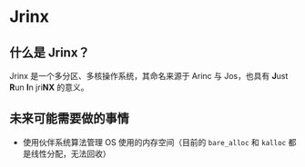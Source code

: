 # Jrinx

## 什么是 Jrinx？

Jrinx 是一个多分区、多核操作系统，其命名来源于 Arinc 与 Jos，也具有 **J**ust **R**un **I**n jri**NX** 的意义。

## 未来可能需要做的事情

- 使用伙伴系统算法管理 OS 使用的内存空间（目前的 `bare_alloc` 和 `kalloc` 都是线性分配，无法回收）
